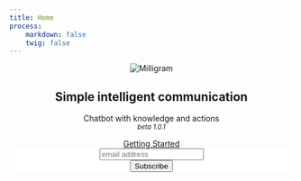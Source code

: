 ```yaml
---
title: Home
process:
    markdown: false
    twig: false
---
```


<header class="header" id="home">
	<section class="container">
		<img class="img" src="https://milligram.github.io/img/logo.svg" alt="Milligram" title="Milligram">
		<h1 class="title">Simple intelligent communication</h1>
		<p class="description">Chatbot with knowledge and actions<br><i><small>beta 1.0.1</small></i></p>
		<a class="button" href="">Getting Started</a>
	</section>
	<!-- Begin MailChimp Signup Form -->
	<link href="//cdn-images.mailchimp.com/embedcode/horizontal-slim-10_7.css" rel="stylesheet" type="text/css">
	<style type="text/css">
		#mc_embed_signup{background:#fff; clear:left; font:14px Helvetica,Arial,sans-serif; width:100%;}
		/* Add your own MailChimp form style overrides in your site stylesheet or in this style block.
		We recommend moving this block and the preceding CSS link to the HEAD of your HTML file. */
	</style>
	<div id="mc_embed_signup">
		<form action="//convospot.us13.list-manage.com/subscribe/post?u=5d09472ed22fd10a4e82ebc98&amp;id=46c363364d" method="post" id="mc-embedded-subscribe-form" name="mc-embedded-subscribe-form" class="validate" target="_blank" novalidate>
			<div id="mc_embed_signup_scroll">
				<input type="email" value="" name="EMAIL" class="email" id="mce-EMAIL" placeholder="email address" required>
				<!-- real people should not fill this in and expect good things - do not remove this or risk form bot signups-->
				<div style="position: absolute; left: -5000px;" aria-hidden="true"><input type="text" name="b_5d09472ed22fd10a4e82ebc98_46c363364d" tabindex="-1" value=""></div>
				<div class="clear"><input type="submit" value="Subscribe" name="subscribe" id="mc-embedded-subscribe" class="button"></div>
			</div>
		</form>
	</div>
	<!--End mc_embed_signup-->
</header>

